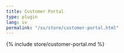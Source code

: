 ```yaml
---
title: Customer Portal
type: plugin
lang: sv
permalink: "/sv/store/customer-portal.html"
---
```


{% include store/customer-portal.md %}
